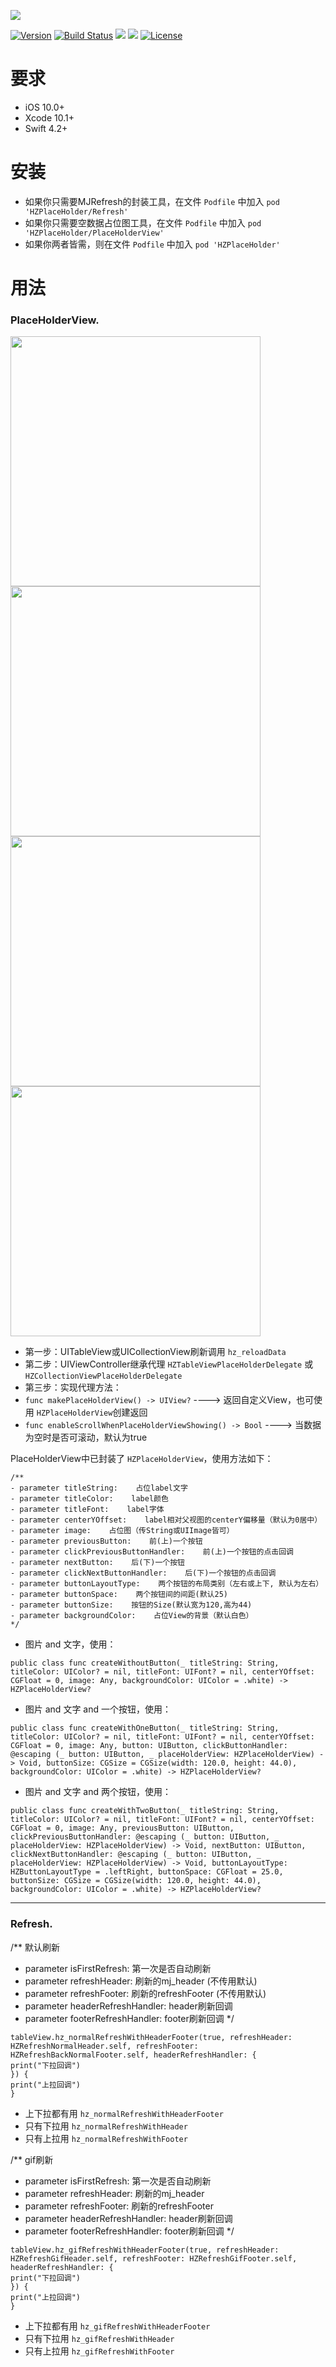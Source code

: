 ![](https://raw.githubusercontent.com/Boxzhi/HZPlaceHolder/master/Images/logo.png)


[![Version](https://img.shields.io/badge/pod-1.0.3-blue.svg)](https://github.com/Boxzhi/HZPlaceHolder) [![Build Status](https://img.shields.io/badge/build-passing-green.svg)]()
![](https://img.shields.io/badge/swift-4.2%2B-orange.svg)
![](https://img.shields.io/badge/platform-iOS%2010.0%2B-yellowgreen.svg) [![License](https://img.shields.io/badge/license-MIT-brightgreen.svg)](https://github.com/CoderZZHe/HZNavigationBar/blob/master/LICENSE)



# 要求
- iOS 10.0+
- Xcode 10.1+
- Swift 4.2+


# 安装
- 如果你只需要MJRefresh的封装工具，在文件 `Podfile` 中加入 `pod 'HZPlaceHolder/Refresh'` 
- 如果你只需要空数据占位图工具，在文件 `Podfile` 中加入 `pod 'HZPlaceHolder/PlaceHolderView'` 
- 如果你两者皆需，则在文件 `Podfile` 中加入 `pod 'HZPlaceHolder'` 


# 用法

### PlaceHolderView.
<img width="400" src="https://raw.githubusercontent.com/Boxzhi/HZPlaceHolder/master/Images/HZPlaceHolderView_1.png"/>    <img width="400" src="https://raw.githubusercontent.com/Boxzhi/HZPlaceHolder/master/Images/HZPlaceHolderView_2.png"/>
<img width="400" src="https://raw.githubusercontent.com/Boxzhi/HZPlaceHolder/master/Images/HZPlaceHolderView_3.png"/>    <img width="400" src="https://raw.githubusercontent.com/Boxzhi/HZPlaceHolder/master/Images/HZPlaceHolderView_4.png"/>


- 第一步：UITableView或UICollectionView刷新调用 `hz_reloadData`
- 第二步：UIViewController继承代理 `HZTableViewPlaceHolderDelegate` 或 `HZCollectionViewPlaceHolderDelegate`
- 第三步：实现代理方法：
- `func makePlaceHolderView() -> UIView?`  ---->  返回自定义View，也可使用 `HZPlaceHolderView`创建返回
- `func enableScrollWhenPlaceHolderViewShowing() -> Bool`  ---->  当数据为空时是否可滚动，默认为true

PlaceHolderView中已封装了 `HZPlaceHolderView`，使用方法如下：
```
/**
- parameter titleString:    占位label文字
- parameter titleColor:    label颜色
- parameter titleFont:    label字体
- parameter centerYOffset:    label相对父视图的centerY偏移量（默认为0居中）
- parameter image:    占位图（传String或UIImage皆可）
- parameter previousButton:    前(上)一个按钮
- parameter clickPreviousButtonHandler:    前(上)一个按钮的点击回调
- parameter nextButton:    后(下)一个按钮
- parameter clickNextButtonHandler:    后(下)一个按钮的点击回调
- parameter buttonLayoutType:    两个按钮的布局类别（左右或上下, 默认为左右）
- parameter buttonSpace:    两个按钮间的间距(默认25)
- parameter buttonSize:    按钮的Size(默认宽为120,高为44)
- parameter backgroundColor:    占位View的背景（默认白色）
*/
```
- 图片 and 文字，使用：
```
public class func createWithoutButton(_ titleString: String, titleColor: UIColor? = nil, titleFont: UIFont? = nil, centerYOffset: CGFloat = 0, image: Any, backgroundColor: UIColor = .white) -> HZPlaceHolderView?
```
- 图片 and 文字 and 一个按钮，使用：
```
public class func createWithOneButton(_ titleString: String, titleColor: UIColor? = nil, titleFont: UIFont? = nil, centerYOffset: CGFloat = 0, image: Any, button: UIButton, clickButtonHandler: @escaping (_ button: UIButton, _ placeHolderView: HZPlaceHolderView) -> Void, buttonSize: CGSize = CGSize(width: 120.0, height: 44.0), backgroundColor: UIColor = .white) -> HZPlaceHolderView?
```
- 图片 and 文字 and 两个按钮，使用：
```
public class func createWithTwoButton(_ titleString: String, titleColor: UIColor? = nil, titleFont: UIFont? = nil, centerYOffset: CGFloat = 0, image: Any, previousButton: UIButton, clickPreviousButtonHandler: @escaping (_ button: UIButton, _ placeHolderView: HZPlaceHolderView) -> Void, nextButton: UIButton, clickNextButtonHandler: @escaping (_ button: UIButton, _ placeHolderView: HZPlaceHolderView) -> Void, buttonLayoutType: HZButtonLayoutType = .leftRight, buttonSpace: CGFloat = 25.0, buttonSize: CGSize = CGSize(width: 120.0, height: 44.0), backgroundColor: UIColor = .white) -> HZPlaceHolderView?
```


-----------------------------------------------------------------------


### Refresh.

/**
默认刷新

- parameter isFirstRefresh:          第一次是否自动刷新
- parameter refreshHeader:          刷新的mj_header (不传用默认)
- parameter refreshFooter:          刷新的refreshFooter (不传用默认)
- parameter headerRefreshHandler:          header刷新回调
- parameter footerRefreshHandler:          footer刷新回调
*/
```
tableView.hz_normalRefreshWithHeaderFooter(true, refreshHeader: HZRefreshNormalHeader.self, refreshFooter: HZRefreshBackNormalFooter.self, headerRefreshHandler: {
print("下拉回调")
}) {
print("上拉回调")
}
```

- 上下拉都有用 `hz_normalRefreshWithHeaderFooter`
- 只有下拉用 `hz_normalRefreshWithHeader`
- 只有上拉用 `hz_normalRefreshWithFooter`


/**
gif刷新

- parameter isFirstRefresh:          第一次是否自动刷新
- parameter refreshHeader:          刷新的mj_header
- parameter refreshFooter:          刷新的refreshFooter
- parameter headerRefreshHandler:          header刷新回调
- parameter footerRefreshHandler:          footer刷新回调
*/
```
tableView.hz_gifRefreshWithHeaderFooter(true, refreshHeader: HZRefreshGifHeader.self, refreshFooter: HZRefreshGifFooter.self, headerRefreshHandler: {
print("下拉回调")
}) {
print("上拉回调")
}
```

- 上下拉都有用 `hz_gifRefreshWithHeaderFooter`
- 只有下拉用 `hz_gifRefreshWithHeader`
- 只有上拉用 `hz_gifRefreshWithFooter`
